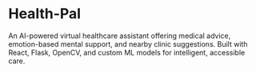 # Health-Pal
An AI-powered virtual healthcare assistant offering medical advice, emotion-based mental support, and nearby clinic suggestions. Built with React, Flask, OpenCV, and custom ML models for intelligent, accessible care.
